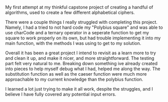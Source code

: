My first attempt at my thinkful capstone project of creating a handful of algorithms, used to create a few different alphabetical ciphers.

There were a couple things I really struggled with completing this project. Namely, I had a tried to not hard code my "Polybius square" and was able to use charCode and a ternary operator in a seperate function
to get my square to work properly on its own, but had trouble implementing it into my main function, with the methods I was using to get to my solution.

Overall it has been a great project I intend to revisit as a learn more to try and clean it up, and make it nicer, and more straightforward. The testing part felt very natural to me. Breaking down something ive already created into pieces to help myself debug what I had, helped me along the way. The substitution function as well as the caeser function were much more approachable to my current knowledge than the polybius function.

I learned a lot just trying to make it all work, despite the struggles, and I believe I have fully covered any potential input errors.
